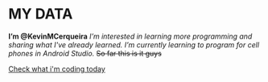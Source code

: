 # MY DATA
**I’m @KevinMCerqueira**
*I’m interested in learning more programming and sharing what I've already learned.*
*I’m currently learning to program for cell phones in Android Studio.*
~~So far this is it guys~~

[Check what i'm coding today](https://github.com/KevinMCerqueira/KevinMCerqueira/projects)

